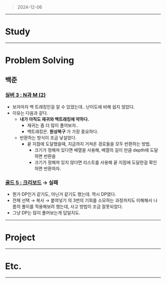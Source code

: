 > 2024-12-06
> 

---

# Study

---

# Problem Solving

## 백준

### [실버 3 : N과 M (2)](https://www.acmicpc.net/problem/15650)

- 보자마자 백 트래킹인걸 알 수 있었는데.. 난이도에 비해 쉽지 않았다.
- 이유는 다음과 같다.
    - **내가 아직도 재귀와 백트래킹에 약하다.**
        - 재귀는 좀 더 많이 풀어보자..
        - 백트래킹은. **원상복구** 가 가장 중요하다.
    - 반환하는 방식이 조금 낯설었다.
        - 끝 지점에 도달했을때, 지금까지 거쳐온 경로들을 모두 반환하는 방법.
            - 크기가 정해져 있다면 배열을 사용해, 배열의 길이 만큼 depth에 도달하면 반환을
            - 크기가 정해져 있지 않다면 리스트를 사용해 끝 지점에 도달한걸 확인하면 반환하자.

### [골드 5 : 크리보드](https://www.acmicpc.net/problem/11058) → 실패

- 뭔가 DP인거 같기도, 아닌거 같기도 했는데. 역시 DP였다.
- 전체 선택 → 복사 → 붙여넣기 의 3번의 기회를 소모하는 과정까지도 이해해서 나름의 풀이를 적용해보려 했는데, 사고 방법이 조금 잘못되었다.
- 그냥 DP는 많이 풀어보는게 답일지도.

---

# Project

---

# Etc.

---
